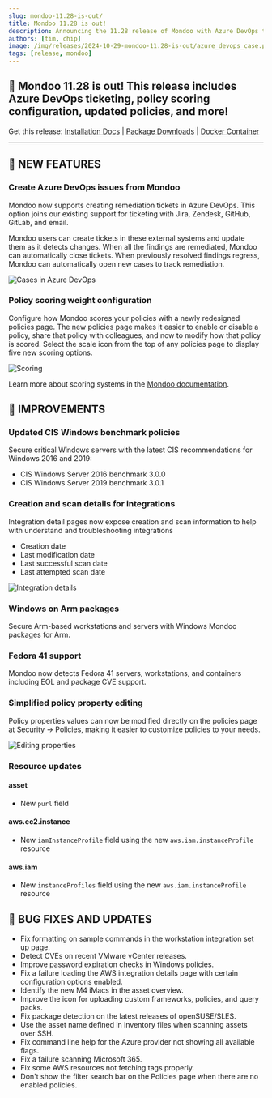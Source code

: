 ```yaml
---
slug: mondoo-11.28-is-out/
title: Mondoo 11.28 is out!
description: Announcing the 11.28 release of Mondoo with Azure DevOps ticketing, policy scoring configuration, updated policies, and more!
authors: [tim, chip]
image: /img/releases/2024-10-29-mondoo-11.28-is-out/azure_devops_case.png
tags: [release, mondoo]
---
```


## 🥳 Mondoo 11.28 is out! This release includes Azure DevOps ticketing, policy scoring configuration, updated policies, and more!

Get this release: [Installation Docs](https://mondoo.com/docs/cnspec/) | [Package Downloads](https://releases.mondoo.com/cnspec/) | [Docker Container](https://hub.docker.com/r/mondoo/cnspec)

---

## 🎉 NEW FEATURES

### Create Azure DevOps issues from Mondoo

Mondoo now supports creating remediation tickets in Azure DevOps. This option joins our existing support for ticketing with Jira, Zendesk, GitHub, GitLab, and email.

Mondoo users can create tickets in these external systems and update them as it detects changes. When all the findings are remediated, Mondoo can automatically close tickets. When previously resolved findings regress, Mondoo can automatically open new cases to track remediation.

![Cases in Azure DevOps](/img/releases/2024-10-29-mondoo-11.28-is-out/azure_devops_case.png)

### Policy scoring weight configuration

Configure how Mondoo scores your policies with a newly redesigned policies page. The new policies page makes it easier to enable or disable a policy, share that policy with colleagues, and now to modify how that policy is scored. Select the scale icon from the top of any policies page to display five new scoring options.

![Scoring](/img/releases/2024-10-29-mondoo-11.28-is-out/scoring.png)

Learn more about scoring systems in the [Mondoo documentation](https://mondoo.com/docs/platform/security/customize/score/).

## 🧹 IMPROVEMENTS

### Updated CIS Windows benchmark policies

Secure critical Windows servers with the latest CIS recommendations for Windows 2016 and 2019:

- CIS Windows Server 2016 benchmark 3.0.0
- CIS Windows Server 2019 benchmark 3.0.1

### Creation and scan details for integrations

Integration detail pages now expose creation and scan information to help with understand and troubleshooting integrations

- Creation date
- Last modification date
- Last successful scan date
- Last attempted scan date

![Integration details](/img/releases/2024-10-29-mondoo-11.28-is-out/integration_details.png)

### Windows on Arm packages

Secure Arm-based workstations and servers with Windows Mondoo packages for Arm.

### Fedora 41 support

Mondoo now detects Fedora 41 servers, workstations, and containers including EOL and package CVE support.

### Simplified policy property editing

Policy properties values can now be modified directly on the policies page at Security -> Policies, making it easier to customize policies to your needs.

![Editing properties](/img/releases/2024-10-29-mondoo-11.28-is-out/properties.png)

### Resource updates

#### asset

- New `purl` field

#### aws.ec2.instance

- New `iamInstanceProfile` field using the new `aws.iam.instanceProfile` resource

#### aws.iam

- New `instanceProfiles` field using the new `aws.iam.instanceProfile` resource

## 🐛 BUG FIXES AND UPDATES

- Fix formatting on sample commands in the workstation integration set up page.
- Detect CVEs on recent VMware vCenter releases.
- Improve password expiration checks in Windows policies.
- Fix a failure loading the AWS integration details page with certain configuration options enabled.
- Identify the new M4 iMacs in the asset overview.
- Improve the icon for uploading custom frameworks, policies, and query packs.
- Fix package detection on the latest releases of openSUSE/SLES.
- Use the asset name defined in inventory files when scanning assets over SSH.
- Fix command line help for the Azure provider not showing all available flags.
- Fix a failure scanning Microsoft 365.
- Fix some AWS resources not fetching tags properly.
- Don't show the filter search bar on the Policies page when there are no enabled policies.
